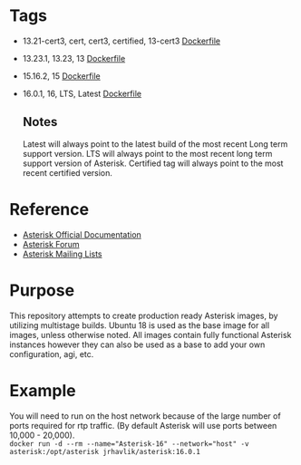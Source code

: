 # Tags
- 13.21-cert3, cert, cert3, certified, 13-cert3 [Dockerfile](https://github.com/havoc83/asterisk_docker/13.21-cert3/Dockerfile)
- 13.23.1, 13.23, 13 [Dockerfile](https://github.com/havoc83/asterisk_docker/13.23.1/Dockerfile)
- 15.16.2, 15 [Dockerfile](https://github.com/havoc83/asterisk_docker/15.6.2/Dockerfile)
- 16.0.1, 16, LTS, Latest [Dockerfile](https://github.com/havoc83/asterisk_docker/16.0.1/Dockerfile)
  
  ## Notes
  Latest will always point to the latest build of the most recent Long term support version. LTS will always point to the most recent long term support version of Asterisk.
  Certified tag will always point to the most recent certified version.

# Reference
- [Asterisk Official Documentation](https://wiki.asterisk.org/wiki/display/AST/Home)  
- [Asterisk Forum](https://community.asterisk.org/)  
- [Asterisk Mailing Lists](https://www.asterisk.org/community/discuss)    

# Purpose
This repository attempts to create production ready Asterisk images, by utilizing multistage builds.  Ubuntu 18 is used as the base image for all images, unless otherwise noted.  All images contain fully functional Asterisk instances however they can also be used as a base to add your own configuration, agi, etc.

# Example 
You will need to run on the host network because of the large number of ports required for rtp traffic.  (By default Asterisk will use ports between 10,000 - 20,000).  
`docker run -d --rm --name="Asterisk-16" --network="host" -v asterisk:/opt/asterisk jrhavlik/asterisk:16.0.1`  

